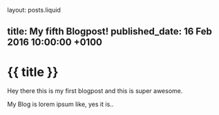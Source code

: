 layout: posts.liquid

title:   My fifth Blogpost!
published_date:    16 Feb 2016 10:00:00 +0100
---
# {{ title }}

Hey there this is my first blogpost and this is super awesome.

My Blog is lorem ipsum like, yes it is..
